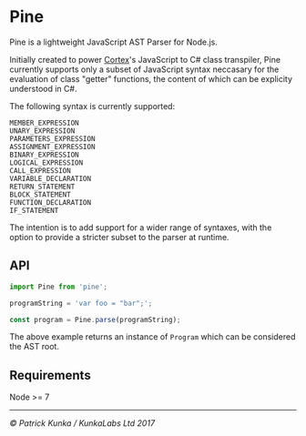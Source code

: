 # Pine

Pine is a lightweight JavaScript AST Parser for Node.js.

Initially created to power [Cortex](https://github.com/wearecolony/cortex-js)'s JavaScript to C# class transpiler, Pine currently supports only a subset of JavaScript syntax neccasary for the evaluation of class "getter" functions, the content of which can be explicity understood in C#.

The following syntax is currently supported:

```
MEMBER_EXPRESSION
UNARY_EXPRESSION
PARAMETERS_EXPRESSION
ASSIGNMENT_EXPRESSION
BINARY_EXPRESSION
LOGICAL_EXPRESSION
CALL_EXPRESSION
VARIABLE_DECLARATION
RETURN_STATEMENT
BLOCK_STATEMENT
FUNCTION_DECLARATION
IF_STATEMENT
```

The intention is to add support for a wider range of syntaxes, with the option to provide a stricter subset to the parser at runtime.

## API

```js
import Pine from 'pine';

programString = 'var foo = "bar";';

const program = Pine.parse(programString);
```

The above example returns an instance of `Program` which can be considered the AST root.

## Requirements

Node >= 7

---
*&copy; Patrick Kunka / KunkaLabs Ltd 2017*
